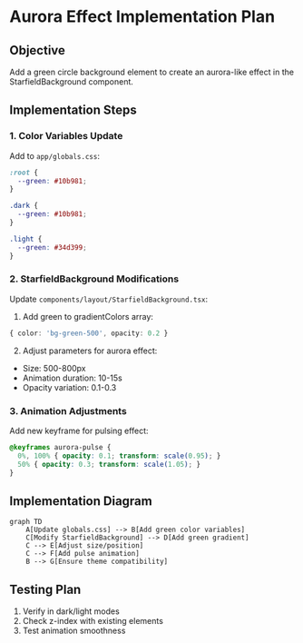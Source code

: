 # Aurora Effect Implementation Plan

## Objective
Add a green circle background element to create an aurora-like effect in the StarfieldBackground component.

## Implementation Steps

### 1. Color Variables Update
Add to `app/globals.css`:
```css
:root {
  --green: #10b981;
}

.dark {
  --green: #10b981;
}

.light {
  --green: #34d399;
}
```

### 2. StarfieldBackground Modifications
Update `components/layout/StarfieldBackground.tsx`:
1. Add green to gradientColors array:
```ts
{ color: 'bg-green-500', opacity: 0.2 }
```
2. Adjust parameters for aurora effect:
- Size: 500-800px
- Animation duration: 10-15s
- Opacity variation: 0.1-0.3

### 3. Animation Adjustments
Add new keyframe for pulsing effect:
```css
@keyframes aurora-pulse {
  0%, 100% { opacity: 0.1; transform: scale(0.95); }
  50% { opacity: 0.3; transform: scale(1.05); }
}
```

## Implementation Diagram
```mermaid
graph TD
    A[Update globals.css] --> B[Add green color variables]
    C[Modify StarfieldBackground] --> D[Add green gradient]
    C --> E[Adjust size/position]
    C --> F[Add pulse animation]
    B --> G[Ensure theme compatibility]
```

## Testing Plan
1. Verify in dark/light modes
2. Check z-index with existing elements
3. Test animation smoothness